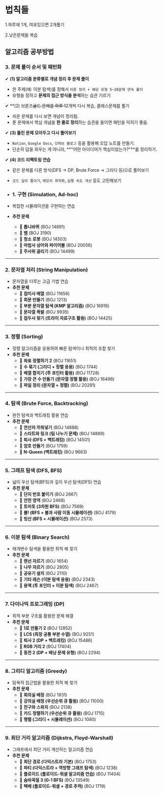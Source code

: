 # 법칙들
1.하루에 1개, 여유있으면 2개풀기

2.낮은문제들 복습

## 알고리즘 공부방법

### **3. 문제 풀이 순서 및 패턴화**

✔ **(1) 알고리즘 분류별로 개념 정리 후 문제 풀이**

- 한 주제(예: 이분 탐색)를 정해서 `이론 정리 + 해당 유형 5~10문제 연속 풀이`
- 유형을 정하고 **문제의 접근 방식을 분석**하는 습관 기르기

✔ **(2) 브론즈~~골드 문제를 하루 1~~2개씩 다시 복습, 클래스문제를 풀기

- 쉬운 문제를 다시 보면 개념이 정리됨.
- 푼 문제에서 핵심 개념을 **한 줄로 정리**하는 습관을 들이면 패턴을 익히기 좋음.

✔ **(3) 틀린 문제 모아두고 다시 풀어보기**

- `Notion`, `Google Docs`, `깃허브 블로그` 등을 활용해 오답 노트를 만들기.
- 단순히 답을 외우는 게 아니라, **"어떤 아이디어가 핵심이었는가?"**를 정리하기.

✔ **(4) 코드 리팩토링 연습**

- 같은 문제를 다른 방식(DFS → DP, Brute Force → 그리디 등)으로 풀어보기
- `코드 길이 줄이기`, `메모리 최적화`, `실행 속도 개선` 등도 고민해보기

- ### **1. 구현 (Simulation, Ad-hoc)**

- 복잡한 시뮬레이션을 구현하는 연습
- **추천 문제**
    - 📌 **톱니바퀴** (BOJ 14891)
    - 📌 **뱀** (BOJ 3190)
    - 📌 **청소 로봇** (BOJ 14503)
    - 📌 **마법사 상어와 파이어볼** (BOJ 20056)
    - 📌 **주사위 굴리기** (BOJ 14499)

---

### **2. 문자열 처리 (String Manipulation)**

- 문자열을 다루는 고급 기법 연습
- **추천 문제**
    - 📌 **접미사 배열** (BOJ 11656)
    - 📌 **회문 만들기** (BOJ 1213)
    - 📌 **부분 문자열 탐색 (KMP 알고리즘)** (BOJ 16916)
    - 📌 **문자열 폭발** (BOJ 9935)
    - 📌 **접두사 찾기 (트라이 자료구조 활용)** (BOJ 14425)

---

### **3. 정렬 (Sorting)**

- 정렬 알고리즘을 응용하여 빠른 탐색이나 최적의 조합 찾기
- **추천 문제**
    - 📌 **좌표 정렬하기 2** (BOJ 11651)
    - 📌 **수 묶기 (그리디 + 정렬 응용)** (BOJ 1744)
    - 📌 **배열 합치기 (투 포인터 활용)** (BOJ 11728)
    - 📌 **가장 큰 수 만들기 (문자열 정렬 활용)** (BOJ 16496)
    - 📌 **파일 정리 (문자열 + 정렬)** (BOJ 20291)

---

### **4. 탐색 (Brute Force, Backtracking)**

- 완전 탐색과 백트래킹 활용 연습
- **추천 문제**
    - 📌 **연산자 끼워넣기** (BOJ 14888)
    - 📌 **스타트와 링크 (팀 나누기 문제)** (BOJ 14889)
    - 📌 **퇴사 (DFS + 백트래킹)** (BOJ 14501)
    - 📌 **암호 만들기** (BOJ 1759)
    - 📌 **N-Queen (백트래킹)** (BOJ 9663)

---

### **5. 그래프 탐색 (DFS, BFS)**

- 넓이 우선 탐색(BFS)과 깊이 우선 탐색(DFS) 연습
- **추천 문제**
    - 📌 **단지 번호 붙이기** (BOJ 2667)
    - 📌 **안전 영역** (BOJ 2468)
    - 📌 **토마토 (3차원 BFS)** (BOJ 7569)
    - 📌 **불! (BFS + 불과 사람 이동 시뮬레이션)** (BOJ 4179)
    - 📌 **빙산 (BFS + 시뮬레이션)** (BOJ 2573)

---

### **6. 이분 탐색 (Binary Search)**

- 매개변수 탐색을 활용한 최적 해 찾기
- **추천 문제**
    - 📌 **랜선 자르기** (BOJ 1654)
    - 📌 **나무 자르기** (BOJ 2805)
    - 📌 **공유기 설치** (BOJ 2110)
    - 📌 **기타 레슨 (이분 탐색 응용)** (BOJ 2343)
    - 📌 **용액 (투 포인터 + 이분 탐색)** (BOJ 2467)

---

### **7. 다이나믹 프로그래밍 (DP)**

- 최적 부분 구조를 활용한 문제 해결
- **추천 문제**
    - 📌 **1로 만들기 2** (BOJ 12852)
    - 📌 **LCS (최장 공통 부분 수열)** (BOJ 9251)
    - 📌 **퇴사 2 (DP + 백트래킹)** (BOJ 15486)
    - 📌 **RGB 거리 2** (BOJ 17404)
    - 📌 **동전 2 (DP + 배낭 문제 유형)** (BOJ 2294)

---

### **8. 그리디 알고리즘 (Greedy)**

- 탐욕적 접근법을 활용한 최적 해 찾기
- **추천 문제**
    - 📌 **회의실 배정** (BOJ 1931)
    - 📌 **강의실 배정 (우선순위 큐 활용)** (BOJ 11000)
    - 📌 **전구와 스위치** (BOJ 2138)
    - 📌 **카드 정렬하기 (우선순위 큐 활용)** (BOJ 1715)
    - 📌 **행렬 (그리디 + 시뮬레이션)** (BOJ 1080)

---

### **9. 최단 거리 알고리즘 (Dijkstra, Floyd-Warshall)**

- 그래프에서 최단 거리 계산하는 알고리즘 연습
- **추천 문제**
    - 📌 **최단 경로 (다익스트라 기본)** (BOJ 1753)
    - 📌 **파티 (다익스트라 + 역방향 그래프 탐색)** (BOJ 1238)
    - 📌 **플로이드 (플로이드-워셜 알고리즘 연습)** (BOJ 11404)
    - 📌 **숨바꼭질 3 (0-1 BFS)** (BOJ 13549)
    - 📌 **택배 (플로이드-워셜 + 경로 추적)** (BOJ 1719)
